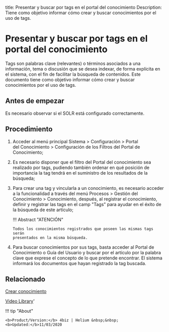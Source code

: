 title: Presentar y buscar por tags en el portal del conocimiento
Description: Tiene como objetivo informar cómo crear y buscar conocimientos por el uso de tags.
# Presentar y buscar por tags en el portal del conocimiento

Tags son palabras clave (relevantes) o términos asociados a una información, tema o discusión que se desea indexar, de forma explícita en el sistema, con el fin de facilitar la búsqueda de contenidos.
Este documento tiene como objetivo informar cómo crear y buscar conocimientos por el uso de tags.

Antes de empezar
----------------

Es necesario observar si el SOLR está configurado correctamente.

Procedimiento
-------------

1.  Acceder al menú principal Sistema \> Configuración \> Portal
    del Conocimiento \> Configuración de los Filtros del Portal de Conocimiento;

2.  Es necesario disponer que el filtro del Portal del conocimiento sea
    realizado por tags, pudiendo también ordenar en qué posición de importancia
    la tag tendrá en el suministro de los resultados de la búsqueda;

3.  Para crear una tag y vincularla a un conocimiento, es necesario acceder a la
    funcionalidad a través del menú Procesos \> Gestión del Conocimiento \>
    Conocimiento, después, al registrar el conocimiento, definir y registrar las
    tags en el camp "Tags" para ayudar en el éxito de la búsqueda de este
    artículo;

    !!! Abstract "ATENCIÓN"

        Todos los conocimientos registrados que poseen las mismas tags serán
        presentados en la misma búsqueda.

4.  Para buscar conocimientos por sus tags, basta acceder al Portal de
    Conocimiento o Guía del Usuario y buscar por el artículo por la palabra
    clave que exprese el concepto de lo que pretende encontrar. El sistema
    informará los documentos que hayan registrado la tag buscada.

Relacionado
---------------

[Crear conocimiento](/es-es/4biz-helium/processes/knowledge/use/create-knowledge.html)

<i class='fa fa-youtube-play  fa-2x' style='color:#97ce17;vertical-align: middle;'> </i> [Video Library](https://www.youtube.com/playlist?list=PLB5qK2uzf2RPgNa5jacymoUrgZpi7MgdD)'

!!! tip "About"

    <b>Product/Version:</b> 4biz | Helium &nbsp;&nbsp;
    <b>Updated:</b>11/03/2020
